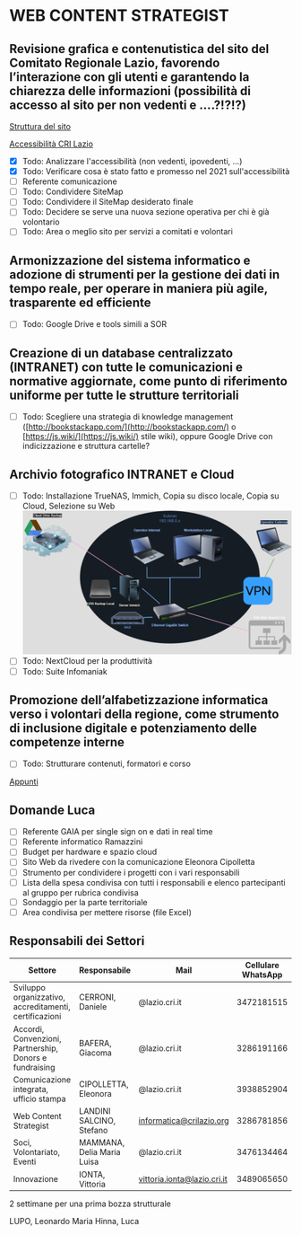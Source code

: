 # WEB CONTENT STRATEGIST

## Revisione grafica e contenutistica del sito del Comitato Regionale Lazio, favorendo l’interazione con gli utenti e garantendo la chiarezza delle informazioni (possibilità di accesso al sito per non vedenti e ….?!?!?)

[Struttura del sito](struttura_sito.md)

[Accessibilità CRI Lazio](accessibilità.md)

- [x] Todo: Analizzare l'accessibilità (non vedenti, ipovedenti, ...)
- [x] Todo: Verificare cosa è stato fatto e promesso nel 2021 sull'accessibilità
- [ ] Referente comunicazione
- [ ] Todo: Condividere SiteMap
- [ ] Todo: Condividere il SiteMap desiderato finale
- [ ] Todo: Decidere se serve una nuova sezione operativa per chi è già volontario
- [ ] Todo: Area o meglio sito per servizi a comitati e volontari

## Armonizzazione del sistema informatico e adozione di strumenti per la gestione dei dati in tempo reale, per operare in maniera più agile, trasparente ed efficiente

- [ ] Todo: Google Drive e tools simili a SOR

## Creazione di un database centralizzato (INTRANET) con tutte le comunicazioni e normative aggiornate, come punto di riferimento uniforme per tutte le strutture territoriali

- [ ] Todo: Scegliere una strategia di knowledge management ([http://bookstackapp.com/](http://bookstackapp.com/) o [https://js.wiki/](https://js.wiki/) stile wiki), oppure Google Drive con indicizzazione e struttura cartelle?

## Archivio fotografico INTRANET e Cloud

- [ ] Todo: Installazione TrueNAS, Immich, Copia su disco locale, Copia su Cloud, Selezione su Web
![alt text](images/CRI_Lazio_Infrastructure.drawio.png)
- [ ] Todo: NextCloud per la produttività
- [ ] Todo: Suite Infomaniak

## Promozione dell’alfabetizzazione informatica verso i volontari della regione, come strumento di inclusione digitale e potenziamento delle competenze interne

- [ ] Todo: Strutturare contenuti, formatori e corso

[Appunti](CorsoCRI)

## Domande Luca

- [ ] Referente GAIA per single sign on e dati in real time
- [ ] Referente informatico Ramazzini
- [ ] Budget per hardware e spazio cloud
- [ ] Sito Web da rivedere con la comunicazione Eleonora Cipolletta
- [ ] Strumento per condividere i progetti con i vari responsabili
- [ ] Lista della spesa condivisa con tutti i responsabili e elenco partecipanti al gruppo per rubrica condivisa
- [ ] Sondaggio per la parte territoriale
- [ ] Area condivisa per mettere risorse (file Excel)

## Responsabili dei Settori

| Settore | Responsabile | Mail | Cellulare WhatsApp |
|---------|--------------|------|--------------------|
| Sviluppo organizzativo, accreditamenti, certificazioni| CERRONI, Daniele| @lazio.cri.it| 3472181515 |
| Accordi, Convenzioni, Partnership, Donors e fundraising| BAFERA, Giacoma| @lazio.cri.it| 3286191166 |
| Comunicazione integrata, ufficio stampa| CIPOLLETTA, Eleonora| @lazio.cri.it| 3938852904 |
| Web Content Strategist| LANDINI SALCINO, Stefano| informatica@crilazio.org| 3286781856 |
| Soci, Volontariato, Eventi| MAMMANA, Delia Maria Luisa| @lazio.cri.it| 3476134464 |
| Innovazione| IONTA, Vittoria| vittoria.ionta@lazio.cri.it| 3489065650 |

2 settimane per una prima bozza strutturale

LUPO, Leonardo Maria
Hinna, Luca